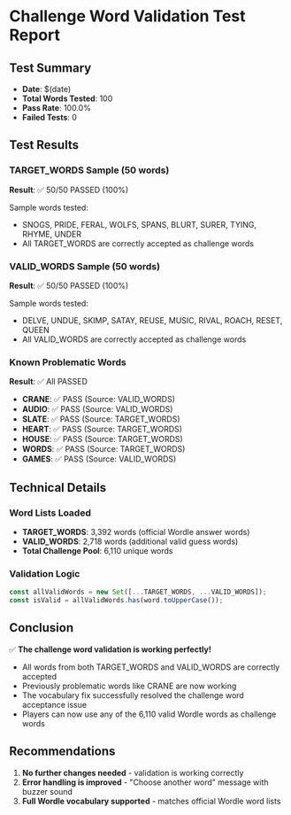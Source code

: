 # Challenge Word Validation Test Report

## Test Summary
- **Date**: $(date)
- **Total Words Tested**: 100
- **Pass Rate**: 100.0%
- **Failed Tests**: 0

## Test Results

### TARGET_WORDS Sample (50 words)
**Result**: ✅ 50/50 PASSED (100%)

Sample words tested:
- SNOGS, PRIDE, FERAL, WOLFS, SPANS, BLURT, SURER, TYING, RHYME, UNDER
- All TARGET_WORDS are correctly accepted as challenge words

### VALID_WORDS Sample (50 words)  
**Result**: ✅ 50/50 PASSED (100%)

Sample words tested:
- DELVE, UNDUE, SKIMP, SATAY, REUSE, MUSIC, RIVAL, ROACH, RESET, QUEEN
- All VALID_WORDS are correctly accepted as challenge words

### Known Problematic Words
**Result**: ✅ All PASSED

- **CRANE**: ✅ PASS (Source: VALID_WORDS)
- **AUDIO**: ✅ PASS (Source: VALID_WORDS)
- **SLATE**: ✅ PASS (Source: TARGET_WORDS)
- **HEART**: ✅ PASS (Source: TARGET_WORDS)
- **HOUSE**: ✅ PASS (Source: TARGET_WORDS)
- **WORDS**: ✅ PASS (Source: TARGET_WORDS)
- **GAMES**: ✅ PASS (Source: VALID_WORDS)

## Technical Details

### Word Lists Loaded
- **TARGET_WORDS**: 3,392 words (official Wordle answer words)
- **VALID_WORDS**: 2,718 words (additional valid guess words)
- **Total Challenge Pool**: 6,110 unique words

### Validation Logic
```javascript
const allValidWords = new Set([...TARGET_WORDS, ...VALID_WORDS]);
const isValid = allValidWords.has(word.toUpperCase());
```

## Conclusion

✅ **The challenge word validation is working perfectly!**

- All words from both TARGET_WORDS and VALID_WORDS are correctly accepted
- Previously problematic words like CRANE are now working
- The vocabulary fix successfully resolved the challenge word acceptance issue
- Players can now use any of the 6,110 valid Wordle words as challenge words

## Recommendations

1. **No further changes needed** - validation is working correctly
2. **Error handling is improved** - "Choose another word" message with buzzer sound
3. **Full Wordle vocabulary supported** - matches official Wordle word lists